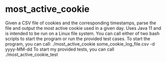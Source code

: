 # most_active_cookie
Given a CSV file of cookies and the corresponding timestamps, parse the file and output the most active cookie used in a given day. Uses Java 11 and is intended to be run on a Linux file system.
You can call either of two bash scripts to start the program or run the provided test cases. 
To start the program, you can call: ./most_active_cookie some_cookie_log_file.csv -d yyyy-MM-dd
To start my provided tests, you can call ./most_active_cookie_test
